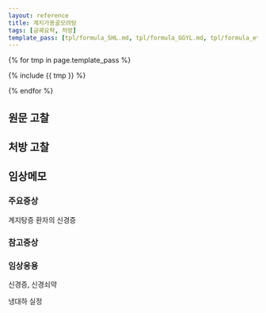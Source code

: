 ```yaml
---
layout: reference
title: 계지가용골모려탕
tags: [금궤요략, 처방]
template_pass: [tpl/formula_SHL.md, tpl/formula_GGYL.md, tpl/formula_etc.md]
---
```


{% for tmp in page.template_pass %}

{% include {{ tmp }} %}

{% endfor %}

## 원문 고찰

## 처방 고찰



## 임상메모

### 주요증상

계지탕증 환자의 신경증



### 참고증상


### 임상응용

신경증, 신경쇠약

냉대하 실정
